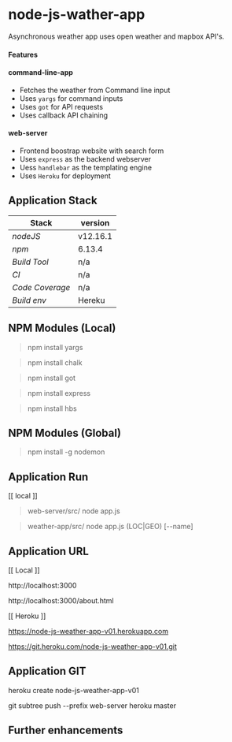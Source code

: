 # node-js-wather-app
Asynchronous weather app uses open weather and mapbox API's.

#### Features 
#### command-line-app 
- Fetches the weather from Command line input
- Uses `yargs` for command inputs
- Uses `got` for API requests
- Uses callback API chaining 

#### web-server 
- Frontend boostrap website with search form
- Uses `express` as the backend webserver
- Uess `handlebar` as the templating engine
- Uses `Heroku` for deployment

## Application Stack

Stack  | version |
--- | --- |  
*nodeJS* | v12.16.1
*npm* | 6.13.4
*Build Tool* | n/a
*CI* | n/a
*Code Coverage* | n/a
*Build env* | Hereku

## NPM Modules (Local)
> npm install yargs

> npm install chalk

> npm install got

> npm install express

> npm install hbs

## NPM Modules (Global)
> npm install -g nodemon

## Application Run
[[ local ]]
> web-server/src/ node app.js

> weather-app/src/ node app.js (LOC|GEO) [--name]

## Application URL

[[ Local ]]

http://localhost:3000 

http://localhost:3000/about.html


[[ Heroku ]]

https://node-js-weather-app-v01.herokuapp.com

https://git.heroku.com/node-js-weather-app-v01.git


## Application GIT

heroku create node-js-weather-app-v01

git subtree push --prefix web-server heroku master

## Further enhancements 